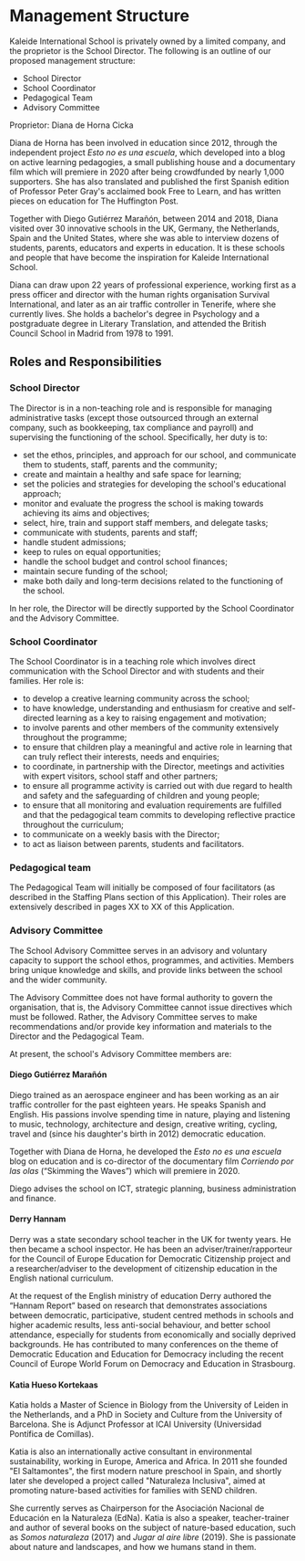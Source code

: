 # Management Structure

Kaleide International School is privately owned by a limited company, and the proprietor is the School Director. The following is an outline of our proposed management structure:

* School Director
* School Coordinator
* Pedagogical Team
* Advisory Committee

Proprietor: Diana de Horna Cicka

Diana de Horna has been involved in education since 2012, through the independent project _Esto no es una escuela_, which developed into a blog on active learning pedagogies, a small publishing house and a documentary film which will premiere in 2020 after being crowdfunded by nearly 1,000 supporters. She has also translated and published the first Spanish edition of Professor Peter Gray's acclaimed book Free to Learn, and has written pieces on education for The Huffington Post.

Together with Diego Gutiérrez Marañón, between 2014 and 2018, Diana visited over 30 innovative schools in the UK, Germany, the Netherlands, Spain and the United States, where she was able to interview dozens of students, parents, educators and experts in education. It is these schools and people that have become the inspiration for Kaleide International School.

Diana can draw upon 22 years of professional experience, working first as a press officer and director with the human rights organisation Survival International, and later as an air traffic controller in Tenerife, where she currently lives. She holds a bachelor's degree in Psychology and a postgraduate degree in Literary Translation, and attended the British Council School in Madrid from 1978 to 1991.

## Roles and Responsibilities <a id="h.l5dizolft3gy"></a>

### School Director <a id="h.caeauf2bfm2p"></a>

The Director is in a non-teaching role and is responsible for managing administrative tasks \(except those outsourced through an external company, such as bookkeeping, tax compliance and payroll\) and supervising the functioning of the school. Specifically, her duty is to:

* set the ethos, principles, and approach for our school, and communicate them to students, staff, parents and the community;
* create and maintain a healthy and safe space for learning;
* set the policies and strategies for developing the school's educational approach;
* monitor and evaluate the progress the school is making towards achieving its aims and objectives;
* select, hire, train and support staff members, and delegate tasks;
* communicate with students, parents and staff;
* handle student admissions;
* keep to rules on equal opportunities;
* handle the school budget and control school finances;
* maintain secure funding of the school;
* make both daily and long-term decisions related to the functioning of the school.

In her role, the Director will be directly supported by the School Coordinator and the Advisory Committee.

### School Coordinator <a id="h.8o1u17k2ve7j"></a>

The School Coordinator is in a teaching role which involves direct communication with the School Director and with students and their families. Her role is:

* to develop a creative learning community across the school;
* to have knowledge, understanding and enthusiasm for creative and self-directed learning as a key to raising engagement and motivation;
* to involve parents and other members of the community extensively throughout the programme;
* to ensure that children play a meaningful and active role in learning that can truly reflect their interests, needs and enquiries;
* to coordinate, in partnership with the Director, meetings and activities with expert visitors, school staff and other partners;
* to ensure all programme activity is carried out with due regard to health and safety and the safeguarding of children and young people;
* to ensure that all monitoring and evaluation requirements are fulfilled and that the pedagogical team commits to developing reflective practice throughout the curriculum;
* to communicate on a weekly basis with the Director;
* to act as liaison between parents, students and facilitators.

### Pedagogical team <a id="h.feoum450rrfx"></a>

The Pedagogical Team will initially be composed of four facilitators \(as described in the Staffing Plans section of this Application\). Their roles are extensively described in pages XX to XX of this Application.

### Advisory Committee <a id="h.29ebfq1rcyu8"></a>

The School Advisory Committee serves in an advisory and voluntary capacity to support the school ethos, programmes, and activities. Members bring unique knowledge and skills, and provide links between the school and the wider community.

The Advisory Committee does not have formal authority to govern the organisation, that is, the Advisory Committee cannot issue directives which must be followed. Rather, the Advisory Committee serves to make recommendations and/or provide key information and materials to the Director and the Pedagogical Team.

At present, the school's Advisory Committee members are:

#### Diego Gutiérrez Marañón <a id="h.aofaxh477osr"></a>

Diego trained as an aerospace engineer and has been working as an air traffic controller for the past eighteen years. He speaks Spanish and English. His passions involve spending time in nature, playing and listening to music, technology, architecture and design, creative writing, cycling, travel and \(since his daughter's birth in 2012\) democratic education.

Together with Diana de Horna, he developed the _Esto no es una escuela_ blog on education and is co-director of the documentary film _Corriendo por las olas_ \(“Skimming the Waves”\) which will premiere in 2020.

Diego advises the school on ICT, strategic planning, business administration and finance.

#### Derry Hannam <a id="h.qqllf32ki9xt"></a>

Derry was a state secondary school teacher in the UK for twenty years. He then became a school inspector. He has been an adviser/trainer/rapporteur for the Council of Europe Education for Democratic Citizenship project and a researcher/adviser to the development of citizenship education in the English national curriculum.

At the request of the English ministry of education Derry authored the “Hannam Report” based on research that demonstrates associations between democratic, participative, student centred methods in schools and higher academic results, less anti-social behaviour, and better school attendance, especially for students from economically and socially deprived backgrounds. He has contributed to many conferences on the theme of Democratic Education and Education for Democracy including the recent Council of Europe World Forum on Democracy and Education in Strasbourg.

#### Katia Hueso Kortekaas <a id="h.w7undw78z5r"></a>

Katia holds a Master of Science in Biology from the University of Leiden in the Netherlands, and a PhD in Society and Culture from the University of Barcelona. She is Adjunct Professor at ICAI University \(Universidad Pontífica de Comillas\).

Katia is also an internationally active consultant in environmental sustainability, working in Europe, America and Africa. In 2011 she founded "El Saltamontes", the first modern nature preschool in Spain, and shortly later she developed a project called "Naturaleza Inclusiva", aimed at promoting nature-based activities for families with SEND children.

She currently serves as Chairperson for the Asociación Nacional de Educación en la Naturaleza \(EdNa\). Katia is also a speaker, teacher-trainer and author of several books on the subject of nature-based education, such as _Somos naturaleza_ \(2017\) and _Jugar al aire libre_ \(2019\). She is passionate about nature and landscapes, and how we humans stand in them.

